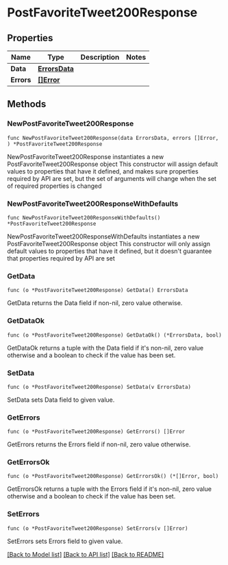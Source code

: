 # PostFavoriteTweet200Response

## Properties

Name | Type | Description | Notes
------------ | ------------- | ------------- | -------------
**Data** | [**ErrorsData**](ErrorsData.md) |  | 
**Errors** | [**[]Error**](Error.md) |  | 

## Methods

### NewPostFavoriteTweet200Response

`func NewPostFavoriteTweet200Response(data ErrorsData, errors []Error, ) *PostFavoriteTweet200Response`

NewPostFavoriteTweet200Response instantiates a new PostFavoriteTweet200Response object
This constructor will assign default values to properties that have it defined,
and makes sure properties required by API are set, but the set of arguments
will change when the set of required properties is changed

### NewPostFavoriteTweet200ResponseWithDefaults

`func NewPostFavoriteTweet200ResponseWithDefaults() *PostFavoriteTweet200Response`

NewPostFavoriteTweet200ResponseWithDefaults instantiates a new PostFavoriteTweet200Response object
This constructor will only assign default values to properties that have it defined,
but it doesn't guarantee that properties required by API are set

### GetData

`func (o *PostFavoriteTweet200Response) GetData() ErrorsData`

GetData returns the Data field if non-nil, zero value otherwise.

### GetDataOk

`func (o *PostFavoriteTweet200Response) GetDataOk() (*ErrorsData, bool)`

GetDataOk returns a tuple with the Data field if it's non-nil, zero value otherwise
and a boolean to check if the value has been set.

### SetData

`func (o *PostFavoriteTweet200Response) SetData(v ErrorsData)`

SetData sets Data field to given value.


### GetErrors

`func (o *PostFavoriteTweet200Response) GetErrors() []Error`

GetErrors returns the Errors field if non-nil, zero value otherwise.

### GetErrorsOk

`func (o *PostFavoriteTweet200Response) GetErrorsOk() (*[]Error, bool)`

GetErrorsOk returns a tuple with the Errors field if it's non-nil, zero value otherwise
and a boolean to check if the value has been set.

### SetErrors

`func (o *PostFavoriteTweet200Response) SetErrors(v []Error)`

SetErrors sets Errors field to given value.



[[Back to Model list]](../README.md#documentation-for-models) [[Back to API list]](../README.md#documentation-for-api-endpoints) [[Back to README]](../README.md)



